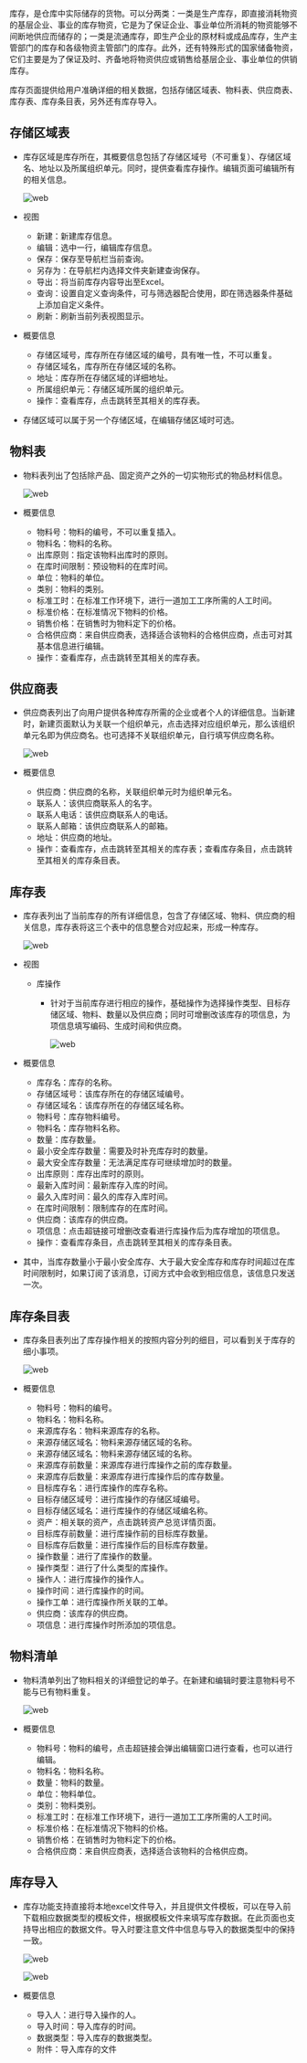 
库存，是仓库中实际储存的货物。可以分两类：一类是生产库存，即直接消耗物资的基层企业、事业的库存物资，它是为了保证企业、事业单位所消耗的物资能够不间断地供应而储存的；一类是流通库存，即生产企业的原材料或成品库存，生产主管部门的库存和各级物资主管部门的库存。此外，还有特殊形式的国家储备物资，它们主要是为了保证及时、齐备地将物资供应或销售给基层企业、事业单位的供销库存。

库存页面提供给用户准确详细的相关数据，包括存储区域表、物料表、供应商表、库存表、库存条目表，另外还有库存导入。

## 存储区域表

* 库存区域是库存所在，其概要信息包括了存储区域号（不可重复）、存储区域名、地址以及所属组织单元。同时，提供查看库存操作。编辑页面可编辑所有的相关信息。

  ![web](/static/docimg/kucun1.png)

* 视图
  * 新建：新建库存信息。
  * 编辑：选中一行，编辑库存信息。
  * 保存：保存至导航栏当前查询。
  * 另存为：在导航栏内选择文件夹新建查询保存。
  * 导出：将当前库存内容导出至Excel。
  * 查询：设置自定义查询条件，可与筛选器配合使用，即在筛选器条件基础上添加自定义条件。
  * 刷新：刷新当前列表视图显示。

* 概要信息
  * 存储区域号，库存所在存储区域的编号，具有唯一性，不可以重复。
  * 存储区域名，库存所在存储区域的名称。
  * 地址：库存所在存储区域的详细地址。
  * 所属组织单元：存储区域所属的组织单元。
  * 操作：查看库存，点击跳转至其相关的库存表。

* 存储区域可以属于另一个存储区域，在编辑存储区域时可选。

## 物料表

* 物料表列出了包括除产品、固定资产之外的一切实物形式的物品材料信息。

  ![web](/static/docimg/kucun2.png)

* 概要信息
  * 物料号：物料的编号，不可以重复插入。
  * 物料名：物料的名称。
  * 出库原则：指定该物料出库时的原则。
  * 在库时间限制：预设物料的在库时间。
  * 单位：物料的单位。
  * 类别：物料的类别。
  * 标准工时：在标准工作环境下，进行一道加工工序所需的人工时间。
  * 标准价格：在标准情况下物料的价格。
  * 销售价格：在销售时为物料定下的价格。
  * 合格供应商：来自供应商表，选择适合该物料的合格供应商，点击可对其基本信息进行编辑。
  * 操作：查看库存，点击跳转至其相关的库存表。

## 供应商表

* 供应商表列出了向用户提供各种库存所需的企业或者个人的详细信息。当新建时，新建页面默认为关联一个组织单元，点击选择对应组织单元，那么该组织单元名即为供应商名。也可选择不关联组织单元，自行填写供应商名称。

  ![web](/static/docimg/kucun3.png)

* 概要信息
  * 供应商：供应商的名称，关联组织单元时为组织单元名。
  * 联系人：该供应商联系人的名字。
  * 联系人电话：该供应商联系人的电话。
  * 联系人邮箱：该供应商联系人的邮箱。
  * 地址：供应商的地址。
  * 操作：查看库存，点击跳转至其相关的库存表；查看库存条目，点击跳转至其相关的库存条目表。

## 库存表

* 库存表列出了当前库存的所有详细信息，包含了存储区域、物料、供应商的相关信息，库存表将这三个表中的信息整合对应起来，形成一种库存。

  ![web](/static/docimg/kucun4.png)

* 视图
  * 库操作
    * 针对于当前库存进行相应的操作，基础操作为选择操作类型、目标存储区域、物料、数量以及供应商；同时可增删改该库存的项信息，为项信息填写编码、生成时间和供应商。

      ![web](/static/docimg/kucun5.png)

* 概要信息
  * 库存名：库存的名称。
  * 存储区域号：该库存所在的存储区域编号。
  * 存储区域名：该库存所在的存储区域名称。
  * 物料号：库存物料编号。
  * 物料名：库存物料名称。
  * 数量：库存数量。
  * 最小安全库存数量：需要及时补充库存时的数量。
  * 最大安全库存数量：无法满足库存可继续增加时的数量。
  * 出库原则：库存出库时的原则。
  * 最新入库时间：最新库存入库的时间。
  * 最久入库时间：最久的库存入库时间。
  * 在库时间限制：限制库存的在库时间。
  * 供应商：该库存的供应商。
  * 项信息：点击超链接可增删改查看进行库操作后为库存增加的项信息。
  * 操作：查看库存条目，点击跳转至其相关的库存条目表。

* 其中，当库存数量小于最小安全库存、大于最大安全库存和库存时间超过在库时间限制时，如果订阅了该消息，订阅方式中会收到相应信息，该信息只发送一次。

## 库存条目表

* 库存条目表列出了库存操作相关的按照内容分列的细目，可以看到关于库存的细小事项。

  ![web](/static/docimg/kucun6.png)

* 概要信息
  * 物料号：物料的编号。
  * 物料名：物料名称。
  * 来源库存名：物料来源库存的名称。
  * 来源存储区域名：物料来源存储区域的名称。
  * 来源存储区域名：物料来源存储区域的名称。
  * 来源库存前数量：来源库存进行库操作之前的库存数量。
  * 来源库存后数量：来源库存进行库操作后的库存数量。
  * 目标库存名：进行库操作的库存名称。
  * 目标存储区域号：进行库操作的存储区域编号。
  * 目标存储区域名：进行库操作的存储区域编名称。
  * 资产：相关联的资产，点击跳转资产总览详情页面。
  * 目标库存前数量：进行库操作前的目标库存数量。
  * 目标库存后数量：进行库操作后的目标库存数量。
  * 操作数量：进行了库操作的数量。
  * 操作类型：进行了什么类型的库操作。
  * 操作人：进行库操作的操作人。
  * 操作时间：进行库操作的时间。
  * 操作工单：进行库操作所关联的工单。
  * 供应商：该库存的供应商。
  * 项信息：进行库操作时所添加的项信息。

## 物料清单

* 物料清单列出了物料相关的详细登记的单子。在新建和编辑时要注意物料号不能与已有物料重复。

  ![web](/static/docimg/kucun7.png)

* 概要信息
  * 物料号：物料的编号，点击超链接会弹出编辑窗口进行查看，也可以进行编辑。
  * 物料名：物料名称。
  * 数量：物料的数量。
  * 单位：物料单位。
  * 类别：物料类别。
  * 标准工时：在标准工作环境下，进行一道加工工序所需的人工时间。
  * 标准价格：在标准情况下物料的价格。
  * 销售价格：在销售时为物料定下的价格。
  * 合格供应商：来自供应商表，选择适合该物料的合格供应商。

## 库存导入

* 库存功能支持直接将本地excel文件导入，并且提供文件模板，可以在导入前下载相应数据类型的模板文件，根据模板文件来填写库存数据。在此页面也支持导出相应的数据文件。导入时要注意文件中信息与导入的数据类型中的保持一致。

  ![web](/static/docimg/kucun8.png)
  
  ![web](/static/docimg/kucun9.png)

* 概要信息
  * 导入人：进行导入操作的人。
  * 导入时间：导入库存的时间。
  * 数据类型：导入库存的数据类型。
  * 附件：导入库存的文件

